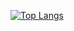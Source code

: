 [![Top Langs](https://github-readme-stats.vercel.app/api/top-langs/?username=dongkyunkimdev&layout=compact)](https://github.com/dongkyunkimdev)  
<!-- [![Dongkyun's GitHub stats](https://github-readme-stats.vercel.app/api?username=dongkyunkimdev)](https://github.com/dongkyunkimdev) -->
